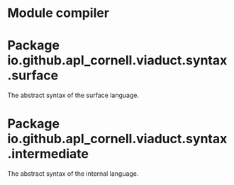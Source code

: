 # Module compiler

# Package io.github.apl_cornell.viaduct.syntax.surface

The abstract syntax of the surface language.

# Package io.github.apl_cornell.viaduct.syntax.intermediate

The abstract syntax of the internal language.
